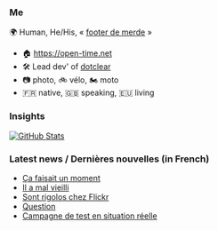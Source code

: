 ### Me

🌍 Human, He/His, « [footer de merde](https://open-time.net/post/2013/07/17/La-veritable-histoire-du-Footer-de-merde-) » 
* 🏠 https://open-time.net 
* 🛠️ Lead dev' of [dotclear](https://git.dotclear.org/dev/dotclear)
* 📷 photo, 🚲 vélo, 🏍️ moto 
* 🇫🇷 native, 🇬🇧 speaking, 🇪🇺 living

### Insights

[![GitHub Stats](https://github-readme-stats-sigma-five.vercel.app/api?username=franck-paul)](https://github.com/franck-paul)

### Latest news / Dernières nouvelles (in French)

<!-- BLOG-POST-LIST:START -->
- [Ça faisait un moment](https://open-time.net/post/2024/11/25/Ca-faisait-un-moment)
- [Il a mal vieilli](https://open-time.net/post/2024/11/24/Il-a-mal-vieilli)
- [Sont rigolos chez Flickr](https://open-time.net/post/2024/11/23/Sont-rigolos-chez-Flickr)
- [Question](https://open-time.net/post/2024/11/22/Question)
- [Campagne de test en situation réelle](https://open-time.net/post/2024/11/21/Campagne-de-test-en-situation-reelle)
<!-- BLOG-POST-LIST:END -->
